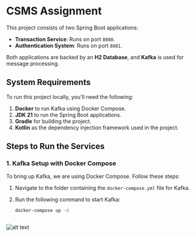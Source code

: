 # CSMS Assignment

This project consists of two Spring Boot applications:

- **Transaction Service**: Runs on port `8080`.
- **Authentication System**: Runs on port `8081`.

Both applications are backed by an **H2 Database**, and **Kafka** is used for message processing.

## System Requirements

To run this project locally, you'll need the following:

1. **Docker** to run Kafka using Docker Compose.
2. **JDK 21** to run the Spring Boot applications.
3. **Gradle** for building the project.
4. **Kotlin** as the dependency injection framework used in the project.

## Steps to Run the Services

### 1. Kafka Setup with Docker Compose

To bring up Kafka, we are using Docker Compose. Follow these steps:

1. Navigate to the folder containing the `docker-compose.yml` file for Kafka.
2. Run the following command to start Kafka:

   ```bash
   docker-compose up -d



![alt text](image-1.png)